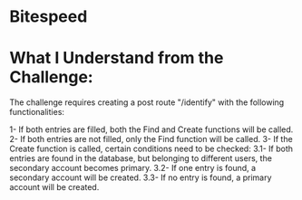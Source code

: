 # Bitespeed
# What I Understand from the Challenge:

The challenge requires creating a post route "/identify" with the following functionalities:

1- If both entries are filled, both the Find and Create functions will be called.
2- If both entries are not filled, only the Find function will be called.
3- If the Create function is called, certain conditions need to be checked:
    3.1- If both entries are found in the database, but belonging to different users, the secondary account becomes primary.
    3.2- If one entry is found, a secondary account will be created.
    3.3- If no entry is found, a primary account will be created.
